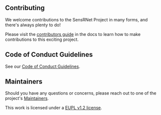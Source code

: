 ## Contributing

We welcome contributions to the SensRNet Project in many forms, and
there's always plenty to do!

Please visit the
[contributors guide](https://github.com/kadaster-labs/sensrnet-home/blob/main/CONTRIBUTING.md) in the
docs to learn how to make contributions to this exciting project.

## Code of Conduct Guidelines <a name="conduct"></a>

See our [Code of Conduct Guidelines](./CODE_OF_CONDUCT.md).

## Maintainers <a name="maintainers"></a>

Should you have any questions or concerns, please reach out to one of the project's [Maintainers](./MAINTAINERS.md).

This work is licensed under a [EUPL v1.2 license](./LICENSE.md).
